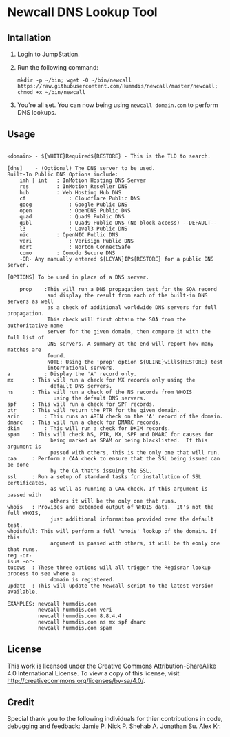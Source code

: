 # Newcall DNS Lookup Tool

## Intallation

1. Login to JumpStation.
2. Run the following command:

    `mkdir -p ~/bin; wget -O ~/bin/newcall https://raw.githubusercontent.com/Hummdis/newcall/master/newcall; chmod +x ~/bin/newcall`

3. You're all set. You can now being using `newcall domain.com` to perform DNS lookups.

## Usage

```Usage: newcall <domain> [dns | ..OPTIONS..]

<domain> - ${WHITE}Required${RESTORE} - This is the TLD to search.

[dns]    - (Optional) The DNS server to be used.
Built-In Public DNS Options include:
    imh | int	: InMotion Hosting DNS Server
    res			: InMotion Reseller DNS
    hub			: Web Hosting Hub DNS
    cf				: Cloudflare Public DNS
    goog			: Google Public DNS
    open			: OpenDNS Public DNS
    quad			: Quad9 Public DNS
    q9bl			: Quad9 Public DNS (No block access) --DEFAULT--
    l3				: Level3 Public DNS
    nic			: OpenNIC Public DNS
    veri			: Verisign Public DNS
    nort			: Norton ConnectSafe
    como		: Comodo Secure DNS
    -OR- Any manually entered ${LCYAN}IP${RESTORE} for a public DNS server.

[OPTIONS] To be used in place of a DNS server.

    prop	:This will run a DNS propagation test for the SOA record
             and display the result from each of the built-in DNS servers as well
             as a check of additional worldwide DNS servers for full propagation.
             This check will first obtain the SOA from the authoritative name
             server for the given domain, then compare it with the full list of
             DNS servers. A summary at the end will report how many matches are
             found.
             NOTE: Using the 'prop' option ${ULINE}will${RESTORE} test
             international servers.
a			: Display the 'A' record only.
mx		: This will run a check for MX records only using the
              default DNS servers.
ns		: This will run a check of the NS records from WHOIS
               using the default DNS servers.
spf		: This will run a check for SPF records.
ptr		: This will return the PTR for the given domain.
arin		: This runs an ARIN check on the 'A' record of the domain.
dmarc	: This will run a check for DMARC records.
dkim		: This will run a check for DKIM records.
spam	: This will check NS, PTR, MX, SPF and DMARC for causes for
              being marked as SPAM or being blacklisted.  If this argument is
              passed with others, this is the only one that will run.
caa		: Perform a CAA check to ensure that the SSL being issued can be done
              by the CA that's issuing the SSL.
ssl		: Run a setup of standard tasks for installation of SSL certificates,
              as well as running a CAA check. If this argument is passed with
              others it will be the only one that runs.
whois	: Provides and extended output of WHOIS data.  It's not the full WHOIS,
              just additional informaiton provided over the default test.
whoisfull: This will perform a full 'whois' lookup of the domain. If this
              argument is passed with others, it will be th eonly one that runs.
reg -or-
isus -or-
tucows	: These three options will all trigger the Regisrar lookup process to see where a
			  domain is registered.
update	: This will update the Newcall script to the latest version available.

EXAMPLES: newcall hummdis.com
          newcall hummdis.com veri
          newcall hummdis.com 8.8.4.4
          newcall hummdis.com ns mx spf dmarc
          newcall hummdis.com spam
```
## License
This work is licensed under the Creative Commons Attribution-ShareAlike 4.0 International License. To view a copy of this license, visit http://creativecommons.org/licenses/by-sa/4.0/.

## Credit
Special thank you to the following individuals for thier contributions in code, debugging and feedback:
  Jamie P.
  Nick P.
  Shehab A.
  Jonathan Su.
  Alex Kr.
